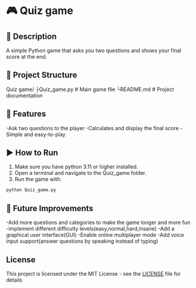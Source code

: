 # 🎮 Quiz game

## 📖 Description

A simple Python game that asks you two questions and shows your final score at the end.

## 📂 Project Structure

Quiz game/
 ├Quiz_game.py   # Main game file
 └README.md      # Project documentation

 ## 🌠 Features

-Ask two questions to the player
-Calculates and display the final score
-Simple and easy-to-play

## ▶️ How to Run

1. Make sure you have python 3.11 or higher installed.
2. Open a terminal and navigate to the Quiz_game folder.
3. Run the game with:

```bash
python Quiz_game.py
```

## 🚀 Future Improvements

-Add more questions and categories to make the game longer and more fun
-implement different difficulty levels(easy,normal,hard,insane)
-Add a graphical user interface(GUI)
-Enable online multiplayer mode
-Add voice input support(answer questions by speaking instead of typing)

## License

This project is licensed under the MIT License - see the [LICENSE](LICENSE) file for details
